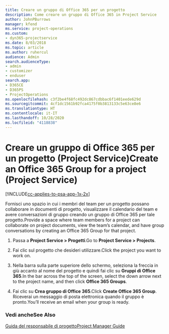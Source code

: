 ```yaml
---
title: Creare un gruppo di Office 365 per un progetto
description: Come creare un gruppo di Office 365 in Project Service
author: JohnPBurrows
manager: kfend
ms.service: project-operations
ms.custom:
- dyn365-projectservice
ms.date: 8/03/2018
ms.topic: article
ms.author: ruhercul
audience: Admin
search.audienceType:
- admin
- customizer
- enduser
search.app:
- D365CE
- D365PS
- ProjectOperations
ms.openlocfilehash: c3f2be4f68fc492dc867cdbbac6f1401eede629d
ms.sourcegitcommit: 4cf1dc1561b92fca4175f0b3813133c5e63ce8e6
ms.translationtype: HT
ms.contentlocale: it-IT
ms.lasthandoff: 10/28/2020
ms.locfileid: "4118838"
---
```

# <a name="create-an-office-365-group-for-a-project-project-service"></a><span data-ttu-id="f0eda-103">Creare un gruppo di Office 365 per un progetto (Project Service)</span><span class="sxs-lookup"><span data-stu-id="f0eda-103">Create an Office 365 Group for a project (Project Service)</span></span>

[!INCLUDE[cc-applies-to-psa-app-1x-2x](../includes/cc-applies-to-psa-app-1x-2x.md)]

<span data-ttu-id="f0eda-104">Fornisci uno spazio in cui i membri del team per un progetto possano collaborare in documenti di progetto, visualizzare il calendario del team e avere conversazioni di gruppo creando un gruppo di Office 365 per tale progetto.</span><span class="sxs-lookup"><span data-stu-id="f0eda-104">Provide a space where team members for a project can collaborate on project documents, view the team’s calendar, and have group conversations by creating an Office 365 Group for that project.</span></span>  
  
1.  <span data-ttu-id="f0eda-105">Passa a **Project Service > Progetti**.</span><span class="sxs-lookup"><span data-stu-id="f0eda-105">Go to **Project Service > Projects**.</span></span>  
  
2.  <span data-ttu-id="f0eda-106">Fai clic sul progetto che desideri utilizzare.</span><span class="sxs-lookup"><span data-stu-id="f0eda-106">Click the project you want to work on.</span></span>  
  
3.  <span data-ttu-id="f0eda-107">Nella barra sulla parte superiore dello schermo, seleziona la freccia in giù accanto al nome del progetto e quindi fai clic su **Gruppi di Office 365**.</span><span class="sxs-lookup"><span data-stu-id="f0eda-107">In the bar across the top of the screen, select the down arrow next to the project name, and then click **Office 365 Groups**.</span></span>  
  
4.  <span data-ttu-id="f0eda-108">Fai clic su **Crea gruppo di Office 365**.</span><span class="sxs-lookup"><span data-stu-id="f0eda-108">Click **Create Office 365 Group**.</span></span> <span data-ttu-id="f0eda-109">Riceverai un messaggio di posta elettronica quando il gruppo è pronto.</span><span class="sxs-lookup"><span data-stu-id="f0eda-109">You’ll receive an email when your group is ready.</span></span>  
  
### <a name="see-also"></a><span data-ttu-id="f0eda-110">Vedi anche</span><span class="sxs-lookup"><span data-stu-id="f0eda-110">See Also</span></span>  
 [<span data-ttu-id="f0eda-111">Guida del responsabile di progetto</span><span class="sxs-lookup"><span data-stu-id="f0eda-111">Project Manager Guide</span></span>](../psa/project-manager-guide.md)
